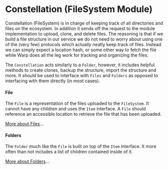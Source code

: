 # Constellation (FileSystem Module)

Constellation (FileSystem) is in charge of keeping track of all directories and files on the ecosystem. In addition it sends off the request to the module implementation to upload, clone, and delete files. The reasoning is that if we build a file structure in our service we do not need to worry about using one of the (very few) protocols which actually neatly keep track of files. Instead we can simply expect a location hash, or some other way to fetch the file while Warp does all the leg work for tracking and organizing the files. 


The `Constellation` acts similarly to a `Folder`, however, it includes helpful methods to create clones, backup the structure, import the structure and more. It should be used to interface with `Files` and `Folders` as opposed to interfacing with them directly (in most cases).

#### File

The `File` is a representation of the files uploaded to the `FileSystem`. It cannot have any children and uses the `Item` interface. A `File` should reference an accessible location to retrieve the file that has been uploaded. 

[More about Files](filesystem/file.md)...

#### Folders

The `Folder` much like the `File` is built on top of the `Item` interface. It more often than not includes a list of children contained inside of it. 

[More about Folders](filesystem/folder.md)...

